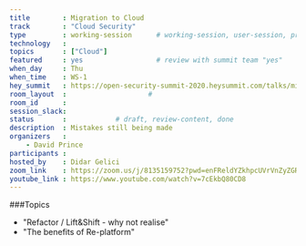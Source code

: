 ```yaml
---
title        : Migration to Cloud
track        : "Cloud Security"
type         : working-session      # working-session, user-session, product-session
technology   :
topics       : ["Cloud"]
featured     : yes                  # review with summit team "yes"
when_day     : Thu
when_time    : WS-1
hey_summit   : https://open-security-summit-2020.heysummit.com/talks/migration-to-cloud-11pm-bst/
room_layout  :                    #
room_id      :
session_slack: 
status       :            # draft, review-content, done
description  : Mistakes still being made
organizers   :
    - David Prince
participants :
hosted_by    : Didar Gelici
zoom_link    : https://zoom.us/j/8135159752?pwd=enFReldYZkhpcUVrVnZyZGRoaXI1Zz09
youtube_link : https://www.youtube.com/watch?v=7cEkbQ80CD8
---
```



###Topics

 - "Refactor / Lift&Shift - why not realise"
 -  "The benefits of Re-platform"

